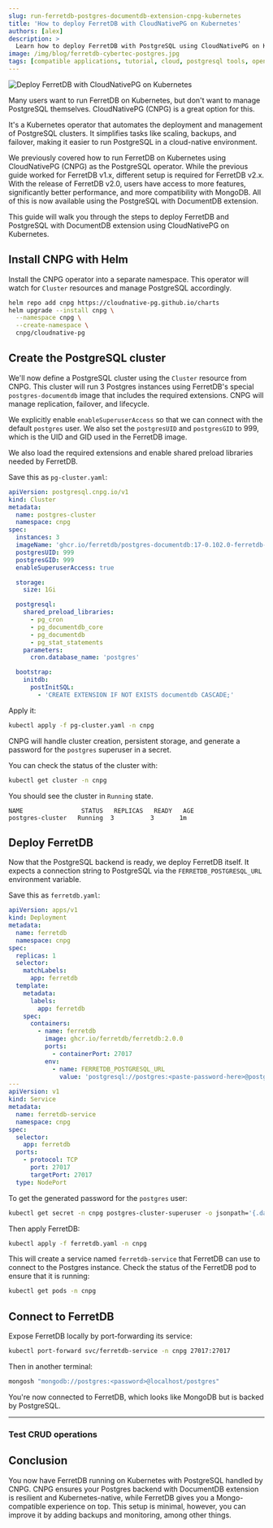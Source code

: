 ```yaml
---
slug: run-ferretdb-postgres-documentdb-extension-cnpg-kubernetes
title: 'How to deploy FerretDB with CloudNativePG on Kubernetes'
authors: [alex]
description: >
  Learn how to deploy FerretDB with PostgreSQL using CloudNativePG on Kubernetes.
image: /img/blog/ferretdb-cybertec-postgres.jpg
tags: [compatible applications, tutorial, cloud, postgresql tools, open source]
---
```


![Deploy FerretDB with CloudNativePG on Kubernetes](/img/blog/ferretdb-cnpg.jpg)

Many users want to run FerretDB on Kubernetes, but don't want to manage PostgreSQL themselves.
CloudNativePG (CNPG) is a great option for this.

<!--truncate-->

It's a Kubernetes operator that automates the deployment and management of PostgreSQL clusters.
It simplifies tasks like scaling, backups, and failover, making it easier to run PostgreSQL in a cloud-native environment.

We previously covered how to run FerretDB on Kubernetes using CloudNativePG (CNPG) as the PostgreSQL operator.
While the previous guide worked for FerretDB v1.x, different setup is required for FerretDB v2.x.
With the release of FerretDB v2.0, users have access to more features, significantly better performance, and more compatibility with MongoDB.
All of this is now available using the PostgreSQL with DocumentDB extension.

This guide will walk you through the steps to deploy FerretDB and PostgreSQL with DocumentDB extension using CloudNativePG on Kubernetes.

## Install CNPG with Helm

Install the CNPG operator into a separate namespace.
This operator will watch for `Cluster` resources and manage PostgreSQL accordingly.

```sh
helm repo add cnpg https://cloudnative-pg.github.io/charts
helm upgrade --install cnpg \
  --namespace cnpg \
  --create-namespace \
  cnpg/cloudnative-pg
```

## Create the PostgreSQL cluster

We'll now define a PostgreSQL cluster using the `Cluster` resource from CNPG.
This cluster will run 3 Postgres instances using FerretDB's special `postgres-documentdb` image that includes the required extensions.
CNPG will manage replication, failover, and lifecycle.

We explicitly enable `enableSuperuserAccess` so that we can connect with the default `postgres` user.
We also set the `postgresUID` and `postgresGID` to 999, which is the UID and GID used in the FerretDB image.

We also load the required extensions and enable shared preload libraries needed by FerretDB.

Save this as `pg-cluster.yaml`:

```yaml
apiVersion: postgresql.cnpg.io/v1
kind: Cluster
metadata:
  name: postgres-cluster
  namespace: cnpg
spec:
  instances: 3
  imageName: 'ghcr.io/ferretdb/postgres-documentdb:17-0.102.0-ferretdb-2.0.0'
  postgresUID: 999
  postgresGID: 999
  enableSuperuserAccess: true

  storage:
    size: 1Gi

  postgresql:
    shared_preload_libraries:
      - pg_cron
      - pg_documentdb_core
      - pg_documentdb
      - pg_stat_statements
    parameters:
      cron.database_name: 'postgres'

  bootstrap:
    initdb:
      postInitSQL:
        - 'CREATE EXTENSION IF NOT EXISTS documentdb CASCADE;'
```

Apply it:

```sh
kubectl apply -f pg-cluster.yaml -n cnpg
```

CNPG will handle cluster creation, persistent storage, and generate a password for the `postgres` superuser in a secret.

You can check the status of the cluster with:

```sh
kubectl get cluster -n cnpg
```

You should see the cluster in `Running` state.

```text
NAME                STATUS   REPLICAS   READY   AGE
postgres-cluster   Running  3          3       1m
```

## Deploy FerretDB

Now that the PostgreSQL backend is ready, we deploy FerretDB itself.
It expects a connection string to PostgreSQL via the `FERRETDB_POSTGRESQL_URL` environment variable.

Save this as `ferretdb.yaml`:

```yaml
apiVersion: apps/v1
kind: Deployment
metadata:
  name: ferretdb
  namespace: cnpg
spec:
  replicas: 1
  selector:
    matchLabels:
      app: ferretdb
  template:
    metadata:
      labels:
        app: ferretdb
    spec:
      containers:
        - name: ferretdb
          image: ghcr.io/ferretdb/ferretdb:2.0.0
          ports:
            - containerPort: 27017
          env:
            - name: FERRETDB_POSTGRESQL_URL
              value: 'postgresql://postgres:<paste-password-here>@postgres-cluster-rw.cnpg.svc.cluster.local:5432/postgres'
---
apiVersion: v1
kind: Service
metadata:
  name: ferretdb-service
  namespace: cnpg
spec:
  selector:
    app: ferretdb
  ports:
    - protocol: TCP
      port: 27017
      targetPort: 27017
  type: NodePort
```

To get the generated password for the `postgres` user:

```sh
kubectl get secret -n cnpg postgres-cluster-superuser -o jsonpath='{.data.password}' | base64 -d && echo
```

Then apply FerretDB:

```sh
kubectl apply -f ferretdb.yaml -n cnpg
```

This will create a service named `ferretdb-service` that FerretDB can use to connect to the Postgres instance.
Check the status of the FerretDB pod to ensure that it is running:

```sh
kubectl get pods -n cnpg
```

## Connect to FerretDB

Expose FerretDB locally by port-forwarding its service:

```sh
kubectl port-forward svc/ferretdb-service -n cnpg 27017:27017
```

Then in another terminal:

```sh
mongosh "mongodb://postgres:<password>@localhost/postgres"
```

You're now connected to FerretDB, which looks like MongoDB but is backed by PostgreSQL.

---

### Test CRUD operations

## Conclusion

You now have FerretDB running on Kubernetes with PostgreSQL handled by CNPG.
CNPG ensures your Postgres backend with DocumentDB extension is resilient and Kubernetes-native, while FerretDB gives you a Mongo-compatible experience on top.
This setup is minimal, however, you can improve it by adding backups and monitoring, among other things.
